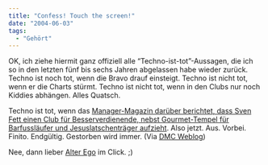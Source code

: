 ```yaml
---
title: "Confess! Touch the screen!"
date: "2004-06-03"
tags:
  - "Gehört"
---
```


OK, ich ziehe hiermit ganz offiziell alle “Techno-ist-tot”-Aussagen, die ich so in den letzten fünf bis sechs Jahren abgelassen habe wieder zurück. Techno ist noch tot, wenn die Bravo drauf einsteigt. Techno ist nicht tot, wenn er die Charts stürmt. Techno ist nicht tot, wenn in den Clubs nur noch Kiddies abhängen. Alles Quatsch.

Techno ist tot, wenn das [Manager-Magazin darüber berichtet, dass Sven Fett einen Club für Besserverdienende, nebst Gourmet-Tempel für Barfussläufer und Jesuslatschenträger aufzieht](http://www.manager-magazin.de/life/artikel/0,2828,302471,00.html). Also jetzt. Aus. Vorbei. Finito. Endgültig. Gestorben wird immer. (Via [DMC Weblog](http://www.dmcdeutschland.de/blog/archives/000360.html))

Nee, dann lieber [Alter Ego](http://click808.com/dates.php?datum=2004-06-19) im Click. ;)
